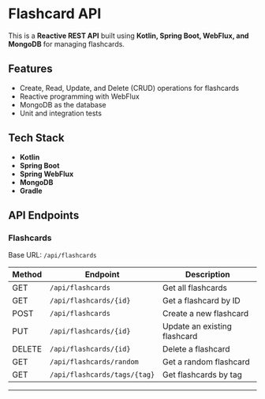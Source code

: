 # Flashcard API

This is a **Reactive REST API** built using **Kotlin, Spring Boot, WebFlux, and MongoDB** for managing flashcards.

## Features
- Create, Read, Update, and Delete (CRUD) operations for flashcards
- Reactive programming with WebFlux
- MongoDB as the database
- Unit and integration tests

## Tech Stack
- **Kotlin**
- **Spring Boot**
- **Spring WebFlux**
- **MongoDB**
- **Gradle**

## API Endpoints

### Flashcards
Base URL: `/api/flashcards`

| Method | Endpoint           | Description |
|--------|-------------------|-------------|
| GET    | `/api/flashcards` | Get all flashcards |
| GET    | `/api/flashcards/{id}` | Get a flashcard by ID |
| POST   | `/api/flashcards` | Create a new flashcard |
| PUT    | `/api/flashcards/{id}` | Update an existing flashcard |
| DELETE | `/api/flashcards/{id}` | Delete a flashcard |
| GET    | `/api/flashcards/random` | Get a random flashcard |
| GET    | `/api/flashcards/tags/{tag}` | Get flashcards by tag |

---
